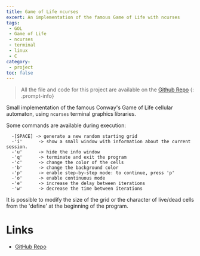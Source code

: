 ```yaml
---
title: Game of Life ncurses
excert: An implementation of the famous Game of Life with ncurses
tags:
 - GOL
 - Game of Life
 - ncurses
 - terminal
 - linux
 - C
category:
 - project
toc: false
---
```


> All the file and code for this project are available on the [Github Repo](https://github.com/MrMoDDoM/Game-Of-Life-Ncurses)
{: .prompt-info}

Small implementation of the famous Conway's Game of Life cellular automaton, using ```ncurses``` terminal graphics libraries.

Some commands are available during execution:
```
  -[SPACE] -> generate a new random starting grid
  -'i'      -> show a small window with information about the current session.
  -'u'      -> hide the info window
  -'q'      -> terminate and exit the program
  -'c'      -> change the color of the cells
  -'b'      -> change the background color
  -'p'      -> enable step-by-step mode: to continue, press 'p'
  -'o'      -> enable continuous mode
  -'e'      -> increase the delay between iterations
  -'w'      -> decrease the time between iterations
```

It is possible to modify the size of the grid or the character of live/dead cells from the 'define' at the beginning of the program.

# Links
- [GitHub Repo](https://github.com/MrMoDDoM/Game-Of-Life-Ncurses)